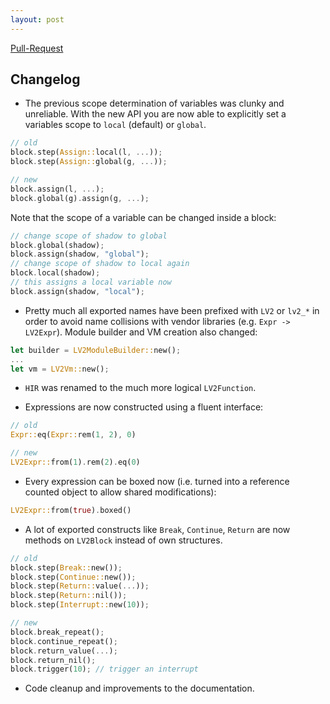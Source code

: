 ```yaml
---
layout: post
---
```


[Pull-Request](https://github.com/lausek/lovm2/pull/31)

## Changelog

- The previous scope determination of variables was clunky and unreliable. With the new API you are now able to explicitly set a variables scope to `local` (default) or `global`.

```rust
// old
block.step(Assign::local(l, ...));
block.step(Assign::global(g, ...));

// new
block.assign(l, ...);
block.global(g).assign(g, ...);
```

Note that the scope of a variable can be changed inside a block:

```rust
// change scope of shadow to global
block.global(shadow);
block.assign(shadow, "global");
// change scope of shadow to local again
block.local(shadow);
// this assigns a local variable now
block.assign(shadow, "local");
```

- Pretty much all exported names have been prefixed with `LV2` or `lv2_*` in order to avoid name collisions with vendor libraries (e.g. `Expr -> LV2Expr`). Module builder and VM creation also changed:

```rust
let builder = LV2ModuleBuilder::new();
...
let vm = LV2Vm::new();
```

- `HIR` was renamed to the much more logical `LV2Function`.

- Expressions are now constructed using a fluent interface:

```rust
// old
Expr::eq(Expr::rem(1, 2), 0)

// new
LV2Expr::from(1).rem(2).eq(0)
```

- Every expression can be boxed now (i.e. turned into a reference counted object to allow shared modifications):

```rust
LV2Expr::from(true).boxed()
```

- A lot of exported constructs like `Break`, `Continue`, `Return` are now methods on `LV2Block` instead of own structures.

```rust
// old
block.step(Break::new());
block.step(Continue::new());
block.step(Return::value(...));
block.step(Return::nil());
block.step(Interrupt::new(10));

// new
block.break_repeat();
block.continue_repeat();
block.return_value(...);
block.return_nil();
block.trigger(10); // trigger an interrupt
```

- Code cleanup and improvements to the documentation.